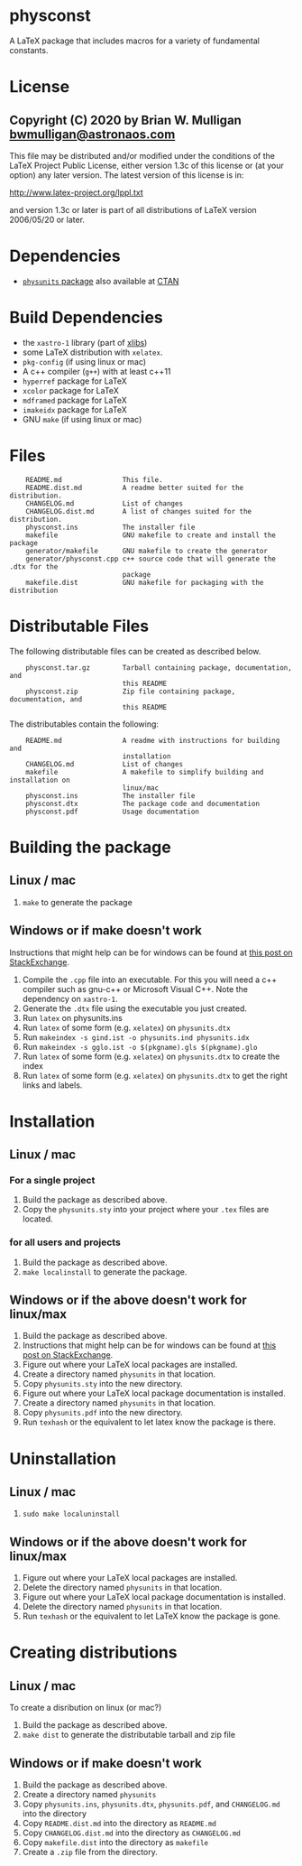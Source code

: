 # physconst
A LaTeX package that includes macros for a variety of fundamental constants.

# License
Copyright (C) 2020 by Brian W. Mulligan <bwmulligan@astronaos.com>
-----------------------------------------------------------

This file may be distributed and/or modified under the conditions of
the LaTeX Project Public License, either version 1.3c of this license
or (at your option) any later version. The latest version of this
license is in:

http://www.latex-project.org/lppl.txt

and version 1.3c or later is part of all distributions of LaTeX
version 2006/05/20 or later.

# Dependencies
- [`physunits` package](https://github.com/astrobit/physunits) also available 
at [CTAN](https://ctan.org)

# Build Dependencies
- the `xastro-1` library (part of [xlibs](https://github.com/astrobit/xlibs))
- some LaTeX distribution with `xelatex`.
- `pkg-config` (if using linux or mac)
- A c++ compiler (`g++`) with at least c++11
- `hyperref` package for LaTeX
- `xcolor` package for LaTeX
- `mdframed` package for LaTeX
- `imakeidx` package for LaTeX
- GNU `make` (if using linux or mac)

# Files
```
    README.md               This file.
    README.dist.md          A readme better suited for the distribution.
    CHANGELOG.md            List of changes
    CHANGELOG.dist.md       A list of changes suited for the distribution.
    physconst.ins           The installer file
    makefile                GNU makefile to create and install the package
    generator/makefile      GNU makefile to create the generator
    generator/physconst.cpp c++ source code that will generate the .dtx for the
                            package
    makefile.dist           GNU makefile for packaging with the distribution
```

# Distributable Files
The following distributable files can be created as described below.
```
    physconst.tar.gz        Tarball containing package, documentation, and 
                            this README
    physconst.zip           Zip file containing package, documentation, and 
                            this README
```
The distributables contain the following:
```
    README.md               A readme with instructions for building and 
                            installation
    CHANGELOG.md            List of changes
    makefile                A makefile to simplify building and installation on 
                            linux/mac
    physconst.ins           The installer file
    physconst.dtx           The package code and documentation
    physconst.pdf           Usage documentation
```

# Building the package
## Linux / mac
1. `make` to generate the package
## Windows or if make doesn't work

Instructions that might help can be for windows can be found at 
[this post on StackExchange](https://tex.stackexchange.com/questions/369921/loading-packages-with-ins-and-dtx-files).
1. Compile the `.cpp` file into an executable. For this you will need a c++ 
compiler such as gnu-c++ or Microsoft Visual C++. Note the dependency on 
`xastro-1`.
1. Generate the `.dtx` file using the executable you just created.
1. Run `latex` on physunits.ins
1. Run `latex` of some form (e.g. `xelatex`) on `physunits.dtx`
1. Run `makeindex -s gind.ist -o physunits.ind physunits.idx`
1. Run `makeindex -s gglo.ist -o $(pkgname).gls $(pkgname).glo`
1. Run `latex` of some form (e.g. `xelatex`) on `physunits.dtx` to create the
index
1. Run `latex` of some form (e.g. `xelatex`) on `physunits.dtx` to get the right
links and labels.

# Installation
## Linux / mac
### For a single project
1. Build the package as described above.
1. Copy the `physunits.sty` into your project where your `.tex` files are 
located.
### for all users and projects
1. Build the package as described above.
1. `make localinstall` to generate the package.


## Windows or if the above doesn't work for linux/max
1. Build the package as described above.
1. Instructions that might help can be for windows can be found at 
[this post on StackExchange](https://tex.stackexchange.com/questions/369921/loading-packages-with-ins-and-dtx-files).
1. Figure out where your LaTeX local packages are installed.
1. Create a directory named `physunits` in that location.
1. Copy `physunits.sty` into the new directory.
1. Figure out where your LaTeX local package documentation is installed.
1. Create a directory named `physunits` in that location.
1. Copy `physunits.pdf` into the new directory.
1. Run `texhash` or the equivalent to let latex know the package is there.

# Uninstallation

## Linux / mac
1. `sudo make localuninstall`

## Windows or if the above doesn't work for linux/max
1. Figure out where your LaTeX local packages are installed.
1. Delete the directory named `physunits` in that location.
1. Figure out where your LaTeX local package documentation is installed.
1. Delete the directory named `physunits` in that location.
1. Run `texhash` or the equivalent to let LaTeX know the package is gone.

# Creating distributions

## Linux / mac
To create a disribution on linux (or mac?)
1. Build the package as described above.
1. `make dist` to generate the distributable tarball and zip file

## Windows or if make doesn't work
1. Build the package as described above.
1. Create a directory named `physunits`
1. Copy `physunits.ins`, `physunits.dtx`, `physunits.pdf`, and `CHANGELOG.md` 
into the directory
1. Copy `README.dist.md` into the directory as `README.md`
1. Copy `CHANGELOG.dist.md` into the directory as `CHANGELOG.md`
1. Copy `makefile.dist` into the directory as `makefile`
1. Create a `.zip` file from the directory.


